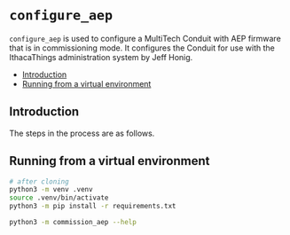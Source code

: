 # `configure_aep`

`configure_aep` is used to configure a MultiTech Conduit with AEP firmware that is in commissioning mode. It configures the Conduit for use with the IthacaThings administration system by Jeff Honig.

<!-- TOC depthfrom:2 updateonsave:true -->

- [Introduction](#introduction)
- [Running from a virtual environment](#running-from-a-virtual-environment)

<!-- /TOC -->

## Introduction

The steps in the process are as follows.

## Running from a virtual environment

```bash
# after cloning
python3 -m venv .venv
source .venv/bin/activate
python3 -m pip install -r requirements.txt

python3 -m commission_aep --help
```
